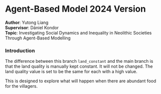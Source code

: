# Agent-Based Model 2024 Version
**Author**: Yutong Liang  
**Supervisor**: Dániel Kondor​  
**Topic**: Investigating Social Dynamics and Inequality in Neolithic Societies Through Agent-Based Modelling
### Introduction

The difference between this branch `land_constant` and the main branch is that the land quality is manually kept constant. It will not be changed. The land quality value is set to be the same for each with a high value.  
  
This is designed to explore what will happen when there are abundant food for the villagers.